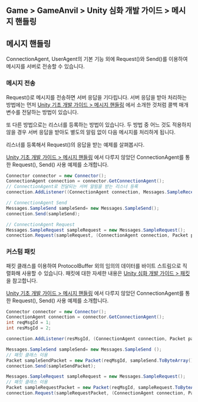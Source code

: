 ## Game > GameAnvil > Unity 심화 개발 가이드 > 메시지 핸들링

## 메시지 핸들링

ConnectionAgent, UserAgent의 기본 기능 외에 Request()와 Send()를 이용하여 메시지를 서버로 전송할 수 있습니다.

### 메시지 전송

Request()로 메시지를 전송하면 서버 응답을 기다립니다. 서버 응답을 받아 처리하는 방법에는 먼저 [Unity 기초 개발 가이드 > 메시지 핸들링](../unity-basic/unity-basic-06-message-handling.md) 에서 소개한 것처럼 콜백 매개 변수를 전달하는 방법이 있습니다. 

또 다른 방법으로는 리스너를 등록하는 방법이 있습니다. 두 방법 중 어느 것도 적용하지 않을 경우 서버 응답을 받아도 별도의 알림 없이 다음 메시지를 처리하게 됩니다. 

리스너를 등록해서 Request()의 응답을 받는 예제를 살펴봅시다.

[Unity 기초 개발 가이드 > 메시지 핸들링](../unity-basic/unity-basic-06-message-handling.md) 에서 다루지 않았던 ConnectionAgent를 통한 Request(), Send() 사용 예제를 소개합니다.

```c#
Connector connector = new Connector();
ConnectionAgent connection = connector.GetConnectionAgent();
// ConnectionAgent로 전달되는 서버 알림을 받는 리스너 등록
connection.AddListener((ConnectionAgent connection, Messages.SampleReceive msg)=> { });

// ConnectionAgent Send
Messages.SampleSend sampleSend= new Messages.SampleSend(); 
connection.Send(sampleSend);

// ConnectionAgent Request
Messages.SampleRequest sampleRequest = new Messages.SampleRequest();
connection.Request(sampleRequest, (ConnectionAgent connection, Packet packet)=> { });
```

### 커스텀 패킷

패킷 클래스를 이용하여 ProtocolBuffer 외의 임의의 데이터를 바이트 스트림으로 직렬화해 사용할 수 있습니다. 패킷에 대한 자세한 내용은 [Unity 심화 개발 가이드 > 패킷](unity-advanced-05-packet.md) 을 참고합니다.

[Unity 기초 개발 가이드 > 메시지 핸들링](../unity-basic/unity-basic-06-message-handling.md) 에서 다루지 않았던 ConnectionAgent를 통한 Request(), Send() 사용 예제를 소개합니다.

```c#
Connector connector = new Connector();
ConnectionAgent connection = connector.GetConnectionAgent();
int reqMsgId = 1;
int resMsgId = 2;

connection.AddListener(resMsgId, (ConnectionAgent connection, Packet packet)=> { });

Messages.SampleSend sampleSend= new Messages.SampleSend (); 
// 패킷 클래스 이용
Packet sampleSendPacket = new Packet(reqMsgId, sampleSend.ToByteArray())
connection.Send(sampleSendPacket);

Messages.SampleRequest sampleRequest = new Messages.SampleRequest();
// 패킷 클래스 이용
Packet sampleRequestPacket = new Packet(reqMsgId, sampleRequest.ToByteArray())
connection.Request(sampleRequestPacket, (ConnectionAgent connection, Packet packet)=> { });
```